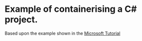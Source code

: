 # Example of containerising a C# project. 

Based upon the example shown in the [Microsoft Tutorial](https://learn.microsoft.com/en-us/dotnet/core/docker/build-container?tabs=windows) 


